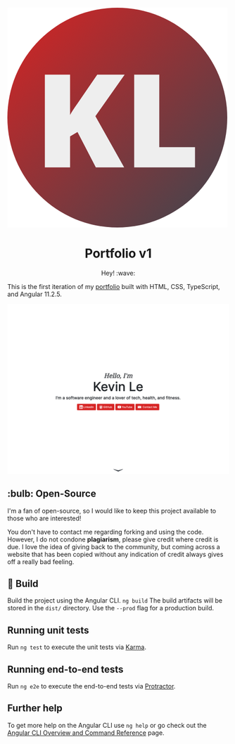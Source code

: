 ![Image of Logo](https://github.com/k-le/portfolio-v1/blob/main/src/assets/logo.png)

<h1 align="center">Portfolio v1</h1>
<p align="center">
Hey! :wave:

This is the first iteration of my [portfolio](https://k-le.github.io/portfolio-v1) built with HTML, CSS, TypeScript, and Angular 11.2.5.

![Image of Demo](https://github.com/k-le/portfolio-v1/blob/main/src/assets/demo.png)

</p>
<h2>:bulb: Open-Source</h2>
I'm a fan of open-source, so I would like to keep this project available to those who are interested!

You don't have to contact me regarding forking and using the code. However, I do not condone **plagiarism**, please give credit where credit is due. I love
the idea of giving back to the community, but coming across a website that has been copied without any indication of credit always gives off a really
bad feeling.

## :hammer: Build

Build the project using the Angular CLI. `ng build` The build artifacts will be stored in the `dist/` directory. Use the `--prod` flag for a production build.

## Running unit tests

Run `ng test` to execute the unit tests via [Karma](https://karma-runner.github.io).

## Running end-to-end tests

Run `ng e2e` to execute the end-to-end tests via [Protractor](http://www.protractortest.org/).

## Further help

To get more help on the Angular CLI use `ng help` or go check out the [Angular CLI Overview and Command Reference](https://angular.io/cli) page.
